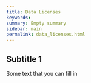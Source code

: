 ```yaml
---
title: Data Licenses
keywords:
summary: Empty summary
sidebar: main
permalink: data_licenses.html
---
```


## Subtitle 1

Some text that you can fill in